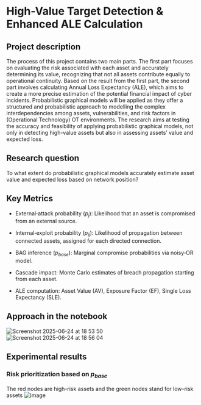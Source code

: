 # High-Value Target Detection & Enhanced ALE Calculation

## Project description

The process of this project contains two main parts. The first part focuses on evaluating the risk associated with each asset and accurately determining its value, recognizing that not all assets contribute equally to operational continuity. Based on the result from the first part, the second part involves calculating Annual Loss Expectancy (ALE), which aims to create a more precise estimation of the potential financial impact of cyber incidents. Probabilistic graphical models will be applied as they offer a structured and probabilistic approach to modelling the complex interdependencies among assets, vulnerabilities, and risk factors in (Operational Technology) OT environments. The research aims at testing the accuracy and feasibility of applying probabilistic graphical models, not only in detecting high-value assets but also in assessing assets’ value and expected loss.

## Research question 
To what extent do probabilistic graphical models accurately estimate asset value and expected loss based on network position?

## Key Metrics

- External‑attack probability ($p_j$): Likelihood that an asset is compromised from an external source.

- Internal‑exploit probability ($p_{ij}$): Likelihood of propagation between connected assets, assigned for each directed connection.
 
- BAG inference ($p_{base}$): Marginal compromise probabilities via noisy‑OR model.

- Cascade impact: Monte Carlo estimates of breach propagation starting from each asset.

- ALE computation: Asset Value (AV), Exposure Factor (EF), Single Loss Expectancy (SLE).

## Approach in the notebook 
![Screenshot 2025-06-24 at 18 53 50](https://github.com/user-attachments/assets/a9eeb541-8145-479f-a276-23543b80072d)
![Screenshot 2025-06-24 at 18 56 04](https://github.com/user-attachments/assets/a150c6cf-d2fa-4adb-916f-6683f71789f3)



## Experimental results
### Risk prioritization based on $p_{base}$
The red nodes are high-risk assets and the green nodes stand for low-risk assets
![image](https://github.com/user-attachments/assets/6950a61f-a867-4200-8181-5bcfcc5cff3c)
